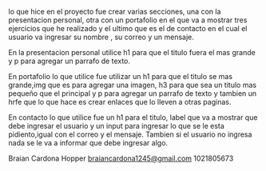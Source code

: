 lo que hice en el proyecto fue crear varias secciones, una con la presentacion personal, otra con un portafolio en el que va a mostrar tres ejercicios que he realizado y el ultimo que es el de contacto en el cual el usuario va ingresar su nombre , su correo y un mensaje.


En la presentacion personal utilice h1 para que el titulo fuera el mas grande y p para agregar un parrafo de texto.


En portafolio lo que utilice fue utilizar un h1 para que el titulo se mas grande,img que es para agregar una imagen, h3 para que sea un titulo mas pequeño que el principal y p para agregar un parrafo de texto y tambien un hrfe que lo que hace es crear enlaces que lo lleven a otras paginas.


En contacto lo que utilice fue un h1 para el titulo, label que va a mostrar que debe ingresar el usuario y un input para ingresar lo que se le esta pidiento,igual con el correo y el mensaje. Tambien si el usuario no ingresa nada se le va a informar que debe ingresar algo.




Braian Cardona
Hopper
braiancardona1245@gmail.com
1021805673
